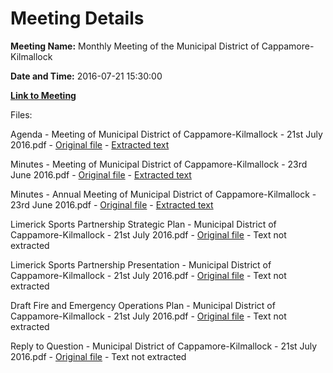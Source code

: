 # Meeting Details

**Meeting Name:** Monthly Meeting of the Municipal District of Cappamore-Kilmallock

**Date and Time:** 2016-07-21 15:30:00

**[Link to Meeting](https://www.limerick.ie/council/whats-on/monthly-meeting-municipal-district-cappamore-kilmallock-29)**

Files: 

Agenda - Meeting of Municipal District of Cappamore-Kilmallock - 21st July 2016.pdf - [Original file](https://www.limerick.ie/sites/default/files/media/documents/2017-06/Agenda%20Meeting%20of%20Municipal%20District%20of%20.pdf) - [Extracted text](./Agenda%20-%20Meeting%20of%20Municipal%20District%20of%20Cappamore-Kilmallock%20-%2021st%20July%202016.md)

Minutes - Meeting of Municipal District of Cappamore-Kilmallock - 23rd June 2016.pdf - [Original file](https://www.limerick.ie/sites/default/files/media/documents/2017-06/Minutes%20Meeting%20of%20Municipal%20District%20of.pdf) - [Extracted text](./Minutes%20-%20Meeting%20of%20Municipal%20District%20of%20Cappamore-Kilmallock%20-%2023rd%20June%202016.md)

Minutes - Annual Meeting of Municipal District of Cappamore-Kilmallock - 23rd June 2016.pdf - [Original file](https://www.limerick.ie/sites/default/files/media/documents/2017-06/Minutes%20An%20Meeting%20of%20Munil%20District%20of%20.pdf) - [Extracted text](./Minutes%20-%20Annual%20Meeting%20of%20Municipal%20District%20of%20Cappamore-Kilmallock%20-%2023rd%20June%202016.md)

Limerick Sports Partnership Strategic Plan - Municipal District of Cappamore-Kilmallock - 21st July 2016.pdf - [Original file](https://www.limerick.ie/sites/default/files/media/documents/2017-06/Limerick%20Sports%20Partnership%20Strategic%20Pl.pdf) - Text not extracted

Limerick Sports Partnership Presentation - Municipal District of Cappamore-Kilmallock - 21st July 2016.pdf - [Original file](https://www.limerick.ie/sites/default/files/media/documents/2017-06/Limerick%20Sports%20Partnership%20Presentation.pdf) - Text not extracted

Draft Fire and Emergency Operations Plan - Municipal District of Cappamore-Kilmallock - 21st July 2016.pdf - [Original file](https://www.limerick.ie/sites/default/files/media/documents/2017-06/Draft%20Fire%20and%20Emergency%20Operations%20Plan.pdf) - Text not extracted

Reply to Question - Municipal District of Cappamore-Kilmallock - 21st July 2016.pdf - [Original file](https://www.limerick.ie/sites/default/files/media/documents/2017-06/Reply%20to%20Question.pdf) - Text not extracted

